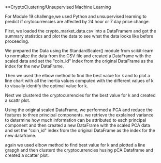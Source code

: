 **CryptoClustering/Unsupervised Machine Learning


For Module 19 challenge,we used Python and unsupervised learning to predict if crytocurrencies are affected by 24 hour or 7 day price change.

First, we loaded the crypto_market_data.csv into a DataFramem and got the summary statistics and plot the data to see what the data looks like before proceeding.

We prepared the Data using the StandardScaler() module from scikit-learn to normalize the data from the CSV file and created a DataFrame with the scaled data and set the "coin_id" index from the original DataFrame as the index for the new DataFrame.

 Then we used the elbow method to find the best value for k and to  plot a line chart with all the inertia values computed with the different values of k to visually identify the optimal value for k.

 Next we clustered the cryptocurrencies for the best value for k and created a scattr plot.

 Using the original scaled DataFrame, we performed a PCA and reduce the features to three principal components. we retrieve the explained variance to determine how much information can be attributed to each principal component and then created a new DataFrame with the scaled PCA data and set the "coin_id" index from the original DataFrame as the index for the new dataframe.

 again we used elbow method to find best value for k and plotted a line grapgh and then clusterd the cryptocurrencies husing pCA Dataframe and created a scatter plot.
